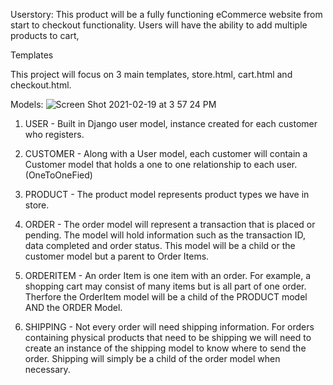 
Userstory:
This product will be a fully functioning eCommerce website from start to checkout functionality. Users will have the ability to add multiple products to cart, 


Templates

This project will focus on 3 main templates, store.html, cart.html and checkout.html. 


Models: 
![Screen Shot 2021-02-19 at 3 57 24 PM](https://user-images.githubusercontent.com/68258139/108574216-98a7e680-72cb-11eb-8c6b-89eb0ac591b5.png)




1. USER - Built in Django user model,  instance created for each customer who registers.

2. CUSTOMER - Along with a User model, each customer will contain a Customer model that holds a one to one relationship to each user. (OneToOneFied)

3. PRODUCT - The product model represents product types we have in store.

4. ORDER - The order model will represent a transaction that is placed or pending. The model will hold information such as the transaction ID, data completed and order status. This model will be a child or the customer model but a parent to Order Items.

5. ORDERITEM - An order Item is one item with an order. For example, a shopping cart may consist of many items but is all part of one order. Therfore the OrderItem model will be a child of the PRODUCT model AND the ORDER Model.

6. SHIPPING - Not every order will need shipping information. For orders containing physical products that need to be shipping we will need to create an instance of the shipping model to know where to send the order. Shipping will simply be a child of the order model when necessary.
